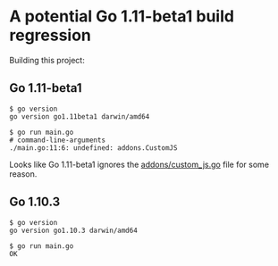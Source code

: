 # A potential Go 1.11-beta1 build regression

Building this project:

## Go 1.11-beta1

```
$ go version
go version go1.11beta1 darwin/amd64

$ go run main.go
# command-line-arguments
./main.go:11:6: undefined: addons.CustomJS
```

Looks like Go 1.11-beta1 ignores the [addons/custom_js.go](./addons/custom_js.go) file for some reason.


## Go 1.10.3
```
$ go version
go version go1.10.3 darwin/amd64

$ go run main.go
OK
```

